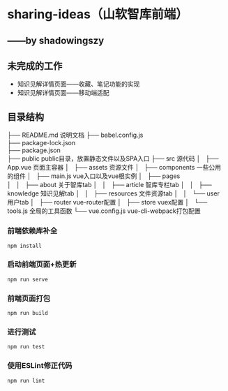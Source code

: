 # sharing-ideas（山软智库前端）
## ——by shadowingszy

## 未完成的工作
- 知识见解详情页面——收藏、笔记功能的实现
- 知识见解详情页面——移动端适配

## 目录结构
├── README.md                   说明文档
├── babel.config.js                 
├── package-lock.json           
├── package.json                
├── public                      public目录，放置静态文件以及SPA入口
├── src                         源代码
│   ├── App.vue                 页面主容器
│   ├── assets                  资源文件
│   ├── components              一些公用的组件
│   ├── main.js                 vue入口以及vue根实例
│   ├── pages                   
│   │   ├── about               关于智库tab
│   │   ├── article             智库专栏tab
│   │   ├── knowledge           知识见解tab
│   │   ├── resources           文件资源tab
│   │   └── user                用户tab
│   ├── router                  vue-router配置
│   ├── store                   vuex配置
│   └── tools.js                全局的工具函数
└── vue.config.js               vue-cli-webpack打包配置


### 前端依赖库补全
```
npm install
```

### 启动前端页面+热更新
```
npm run serve
```

### 前端页面打包
```
npm run build
```

### 进行测试
```
npm run test
```

### 使用ESLint修正代码
```
npm run lint
```
